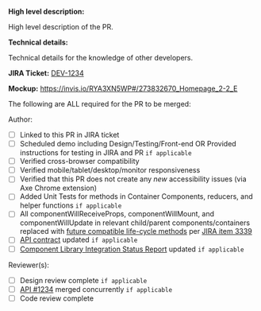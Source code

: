 **High level description:**

High level description of the PR.

**Technical details:**

Technical details for the knowledge of other developers.

**JIRA Ticket:**
[DEV-1234](https://federal-spending-transparency.atlassian.net/browse/DEV-1234)

**Mockup:**
https://invis.io/RYA3XN5WP#/273832670_Homepage_2-2_E

The following are ALL required for the PR to be merged:

Author:
- [ ] Linked to this PR in JIRA ticket
- [ ] Scheduled demo including Design/Testing/Front-end OR Provided instructions for testing in JIRA and PR `if applicable`
- [ ] Verified cross-browser compatibility
- [ ] Verified mobile/tablet/desktop/monitor responsiveness
- [ ] Verified that this PR does not create any *new* accessibility issues (via Axe Chrome extension)
- [ ] Added Unit Tests for methods in Container Components, reducers, and helper functions `if applicable`
- [ ] All componentWillReceiveProps, componentWillMount, and componentWillUpdate in relevant child/parent components/containers replaced with [future compatible life-cycle methods](https://reactjs.org/blog/2018/03/27/update-on-async-rendering.html) per [JIRA item 3339](https://federal-spending-transparency.atlassian.net/browse/DEV-3339)
- [ ] [API contract](https://github.com/fedspendingtransparency/usaspending-api/tree/dev/usaspending_api/api_contracts) updated `if applicable`
- [ ] [Component Library Integration Status Report](https://github.com/fedspendingtransparency/data-act-documentation/blob/data-transparency-ui/frontend_apps/component-library-integration-status.md) updated `if applicable`

Reviewer(s):
- [ ] Design review complete `if applicable`
- [ ] [API #1234](https://github.com/fedspendingtransparency/usaspending-api/pull/1234) merged concurrently `if applicable`
- [ ] Code review complete
